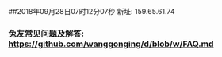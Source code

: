 ##2018年09月28日07时12分07秒 新址: 159.65.61.74
### 兔友常见问题及解答: https://github.com/wanggonging/d/blob/w/FAQ.md
